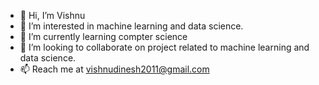 - 👋 Hi, I’m Vishnu
- 👀 I’m interested in machine learning and data science.
- 🌱 I’m currently learning compter science
- 💞️ I’m looking to collaborate on project related to machine learning and data science.
- 📫 Reach me at vishnudinesh2011@gmail.com

<!---
kv-95/kv-95 is a ✨ special ✨ repository because its `README.md` (this file) appears on your GitHub profile.
You can click the Preview link to take a look at your changes.
--->
